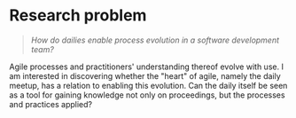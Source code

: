 
# Research problem

> *How do dailies enable process evolution in a software development team?*

Agile processes and practitioners' understanding thereof evolve with use. I am interested in discovering whether the "heart" of agile, namely the daily meetup, has a relation to enabling this evolution. Can the daily itself be seen as a tool for gaining knowledge not only on proceedings, but the processes and practices applied?
